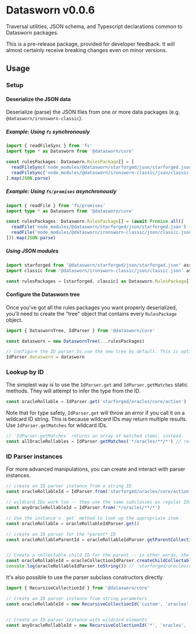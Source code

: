 # Datasworn v0.0.6

Traversal utilities, JSON schema, and Typescript declarations common to Datasworn packages.

This is a pre-release package, provided for developer feedback. It will almost certainly receive breaking changes even on minor versions.



## Usage
### Setup
#### Deserialize the JSON data

Deserialize (parse) the JSON files from one or more data packages  (e.g. `@datasworn/ironsworn-classic`).

##### Example: Using `fs` synchronously
```typescript
import { readFileSync } from 'fs'
import type * as Datasworn from '@datasworn/core'

const rulesPackages: Datasworn.RulesPackage[] = [
  readFileSync('node_modules/@datasworn/starforged/json/starforged.json'),
  readFileSync('node_modules/@datasworn/ironsworn-classic/json/classic.json')
].map(JSON.parse)

```

##### Example: Using `fs/promises` asynchronously
```typescript
import { readFile } from 'fs/promises'
import type * as Datasworn from '@datasworn/core'

const rulesPackages: Datasworn.RulesPackage[] = (await Promise.all([
  readFile('node_modules/@datasworn/starforged/json/starforged.json')
  readFile('node_modules/@datasworn/ironsworn-classic/json/classic.json')
])).map(JSON.parse)

```

##### Using JSON modules

```typescript
import starforged from '@datasworn/starforged/json/starforged.json' assert { type: 'json' }
import classic from '@datasworn/ironsworn-classic/json/classic.json' assert { type: 'json' }

const rulesPackages = [starforged, classic] as Datasworn.RulesPackage[]

```

#### Configure the Datasworn tree

Once you've got all the rules packages you want properly deserialized, you'll need to create the "tree" object that contains every `RulesPackage` object.

```typescript
import { DataswornTree, IdParser } from '@datasworn/core'

const datasworn = new DataswornTree(...rulesPackages)

// Configure the ID parser to use the new tree by default. This is optional, but without it you'll have to specify the tree object every time
IdParser.datasworn = datasworn

```

### Lookup by ID
The simplest way is to use the `IdParser.get` and `IdParser.getMatches` static methods. They will attempt to infer the type from the ID.

```typescript
const oracleRollable = IdParser.get('starforged/oracles/core/action')

```

Note that for type safety, `IdParser.get` will throw an error if you call it on a wildcard ID string. This is because wildcard IDs may return multiple results. Use `IdParser.getMatches` for wildcard IDs.

```typescript
// `IdParser.getMatches` returns an array of matched items, instead.
const allOracleRollables = IdParser.getMatches('*/oracles/**/*') // returns *all* OracleRollable objects!
```

### ID Parser instances

For more advanced manipulations, you can create and interact with parser instances.

```typescript
// create an ID parser instance from a string ID
const oracleRollableId = IdParser.from('starforged/oracles/core/action') // returns an instance of the RecursiveCollectableId subclass

// wildcard IDs work too -- they use the same subclasses as regular IDs. This wildcard would match *any* OracleRollable object.
const anyOracleRollableId = IdParser.from('*/oracles/**/*')

// Use the instance's `get` method to look up the appropriate item
const oracleRollable = oracleRollableIdParser.get()

// create an ID parser for the *parent* ID
const oracleRollableParentId = oracleRollableIdParser.getParentCollectionId() // returns an instance of the RecursiveCollectionId subclass


// Create a collectable child ID for the parent -- in other words, the sibling ID of `oracleRollableId`
const oracleRollableId = oracleCollectionIdParser.createChildCollectableId('theme')
console.log(oracleRollableIdParser.toString()) // 'starforged/oracles/core/theme'

```

It's also possible to use the parser subclass constructors directly.

```typescript
import { RecursiveCollectionId } from '@datasworn/core'

// Create an ID parser instance from string parameters
const oracleRollableId = new RecursiveCollectionId('custom', 'oracles', ['core'], 'action')


// Create an ID parser instance with wildcard elements
const anyOracleRollableId = new RecursiveCollectionId('*', 'oracles', ['**'], '*')

```


